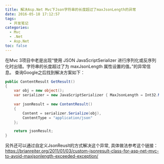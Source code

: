 ```yaml
---
title: 解决Asp.Net Mvc下Json字符串的长度超过了maxJsonLength的异常
date: 2016-05-18 17:12:57
tags:
  - 开发笔记
categories:
  - Mvc
  - .Net
  - Asp.Net
toc: false
---
```

在Mvc 3项目中老是出现“使用 JSON JavaScriptSerializer 进行序列化或反序列化时出错。字符串的长度超过了为 maxJsonLength 属性设置的值。”的异常信息。
查询Google之后找到解决方案如下：

```C#
public ContentResult GetResult()
{
    var obj = new object();
    var serializer = new JavaScriptSerializer { MaxJsonLength = Int32.MaxValue, RecursionLimit = 3 };
    
    var jsonResult = new ContentResult()
    {
        Content = serializer.Serialize(obj),
        ContentType = "application/json"
    };

    return jsonResult;
} 
```
另外还可以通过自定义JsonReuslt的方式解决这个异常, 具体做法参考这个链接：https://brianreiter.org/2011/01/03/custom-jsonresult-class-for-asp-net-mvc-to-avoid-maxjsonlength-exceeded-exception/
